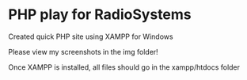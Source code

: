 # PHP play for RadioSystems
Created quick PHP site using XAMPP for Windows<br>

Please view my screenshots in the img folder!

Once XAMPP is installed, all files should go in the xampp/htdocs folder

